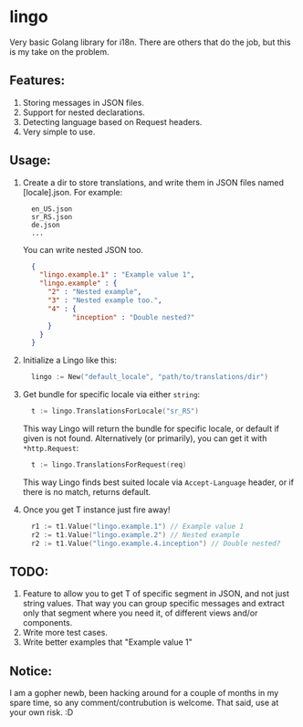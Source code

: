 lingo
=====

Very basic Golang library for i18n. There are others that do the job, but this is my take on the problem.

Features:
---------
1. Storing messages in JSON files.
2. Support for nested declarations.
2. Detecting language based on Request headers.
3. Very simple to use.

Usage:
------
  1. Create a dir to store translations, and write them in JSON files named [locale].json. For example:
  
      ```    
        en_US.json
        sr_RS.json
        de.json
        ...
      ```
      You can write nested JSON too.
      ```json
        {
          "lingo.example.1" : "Example value 1",
          "lingo.example" : {
            "2" : "Nested example",
            "3" : "Nested example too.",
            "4" : {
                  "inception" : "Double nested?"
            }
          }
        }
      ```
  2. Initialize a Lingo like this:
  
      ```go
        lingo := New("default_locale", "path/to/translations/dir")
      ```
      
  3. Get bundle for specific locale via either `string`: 
  
      ```go
        t := lingo.TranslationsForLocale("sr_RS")
      ```
      This way Lingo will return the bundle for specific locale, or default if given is not found.
      Alternatively (or primarily), you can get it with `*http.Request`:
      
      ```go
        t := lingo.TranslationsForRequest(req)
      ```
      This way Lingo finds best suited locale via `Accept-Language` header, or if there is no match, returns default.
  4. Once you get T instance just fire away!
  
      ```go
        r1 := t1.Value("lingo.example.1") // Example value 1
      	r2 := t1.Value("lingo.example.2") // Nested example
      	r2 := t1.Value("lingo.example.4.inception") // Double nested?
      ```

TODO:
-----
  1. Feature to allow you to get T of specific segment in JSON, and not just string values. That way you can
      group specific messages and extract only that segment where you need it, of different views and/or components.
  2. Write more test cases.
  3. Write better examples that "Example value 1"

Notice:
-------
I am a gopher newb, been hacking around for a couple of months in my spare time, so any comment/contrubution is welcome.
That said, use at your own risk. :D

